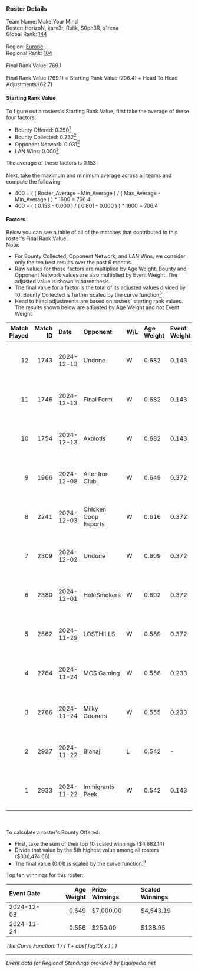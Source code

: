 ### Roster Details<br />
Team Name: Make Your Mind<br />
Roster: HorizoN, karv3r, Rulik, S0ph3R, s1rena<br />
Global Rank: [144](../standings_global.md)<br />
<br />
Region: [Europe]( ../standings_europe.md)<br />
Regional Rank: [104]( ../standings_europe.md)<br />
<br />
Final Rank Value:  769.1<br />
<br />
Final Rank Value (769.1) = Starting Rank Value (706.4) + Head To Head Adjustments (62.7)<br />

#### Starting Rank Value<br />
To figure out a rosters's Starting Rank Value, first take the average of these four factors:<br />
- Bounty Offered: 0.350[<sup>1</sup>](#table2)
- Bounty Collected: 0.232[<sup>2</sup>](#table1)
- Opponent Network: 0.031[<sup>2</sup>](#table1)
- LAN Wins: 0.000[<sup>2</sup>](#table1)

The average of these factors is 0.153<br />
<br />
Next, take the maximum and minimum average across all teams and compute the following:<br />
- 400 + ( ( Roster_Average - Min_Average ) / ( Max_Average - Min_Average ) ) * 1600 = 706.4
- 400 + ( ( 0.153 - 0.000 ) / ( 0.801 - 0.000 ) ) * 1600 = 706.4


#### Factors<br />
Below you can see a table of all of the matches that contributed to this roster's Final Rank Value.<br />
Note:<br />

- For Bounty Collected, Opponent Network, and LAN Wins, we consider only the ten best results over the past 6 months.
- Raw values for those factors are multiplied by Age Weight. Bounty and Opponent Network values are also multiplied by Event Weight. The adjusted value is shown in parenthesis.
- The final value for a factor is the total of its adjusted values divided by 10. Bounty Collected is further scaled by the curve function[<sup>3</sup>](#curveFunction)
- Head to head adjustments are based on rosters' starting rank values. The results shown below are adjusted by Age Weight and not Event Weight
<span id="table1"></span><br />


| Match Played | Match ID | Date       | Opponent             | W/L | Age Weight | Event Weight | Bounty Collected | Opponent Network | LAN Wins  | H2H Adj. | Roster                                  |
| -: | -: | :- | :- | :- | :- | :- | :- | :- | :- | -: | :- |
|           12 |     1743 | 2024-12-13 | Undone               | W   | 0.682      | 0.143        | 0.002 (0.000)    | 0.286 (0.028)    | 0 (0.000) |    11.38 | HorizoN, karv3r, Rulik, S0ph3R, s1rena  |
|           11 |     1746 | 2024-12-13 | Final Form           | W   | 0.682      | 0.143        | 0.001 (0.000)    | 0.076 (0.007)    | 0 (0.000) |     6.81 | HorizoN, karv3r, Rulik, S0ph3R, s1rena  |
|           10 |     1754 | 2024-12-13 | Axolotls             | W   | 0.682      | 0.143        | 0.000 (0.000)    | 0.000 (0.000)    | 0 (0.000) |     2.65 | HorizoN, karv3r, Rulik, S0ph3R, s1rena  |
|            9 |     1966 | 2024-12-08 | Alter Iron Club      | W   | 0.649      | 0.372        | 0.009 (0.002)    | 0.356 (0.086)    | 0 (0.000) |    10.07 | HorizoN, karv3r, Rulik, S0ph3R, s1rena  |
|            8 |     2241 | 2024-12-03 | Chicken Coop Esports | W   | 0.616      | 0.372        | 0.006 (0.001)    | 0.189 (0.043)    | 0 (0.000) |     8.88 | HorizoN, karv3r, Rulik, S0ph3R, s1rena  |
|            7 |     2309 | 2024-12-02 | Undone               | W   | 0.609      | 0.372        | 0.002 (0.001)    | 0.286 (0.065)    | 0 (0.000) |    11.09 | HorizoN, karv3r, Rulik, S0ph3R, s1rena  |
|            6 |     2380 | 2024-12-01 | HoleSmokers          | W   | 0.602      | 0.372        | 0.000 (0.000)    | 0.028 (0.006)    | 0 (0.000) |     2.91 | HorizoN, karv3r, Rulik, S0ph3R, s1rena  |
|            5 |     2562 | 2024-11-29 | LOSTHILLS            | W   | 0.589      | 0.372        | -                | 0.027 (0.006)    | 0 (0.000) |     2.84 | HorizoN, karv3r, Rulik, S0ph3R, s1rena  |
|            4 |     2764 | 2024-11-24 | MCS Gaming           | W   | 0.556      | 0.233        | 0.003 (0.000)    | 0.344 (0.044)    | 0 (0.000) |     7.34 | HorizoN, karv3r, Rulik, s1rena, stanf1x |
|            3 |     2766 | 2024-11-24 | Milky Gooners        | W   | 0.555      | 0.233        | 0.000 (0.000)    | -                | 0 (0.000) |     4.21 | HorizoN, karv3r, Rulik, s1rena, stanf1x |
|            2 |     2927 | 2024-11-22 | Blahaj               | L   | 0.542      | -            | -                | -                | -         |   -12.50 | HorizoN, karv3r, Rulik, S0ph3R, s1rena  |
|            1 |     2933 | 2024-11-22 | Immigrants Peek      | W   | 0.542      | 0.143        | 0.001 (0.000)    | 0.366 (0.028)    | -         |     6.99 | HorizoN, karv3r, Rulik, S0ph3R, s1rena  |

<br />
<span id="table2"></span><br />
To calculate a roster's Bounty Offered:<br />

- First, take the sum of their top 10 scaled winnings ($4,682.14)
- Divide that value by the 5th highest value among all rosters ($336,474.68)
- The final value (0.01) is scaled by the curve function.[<sup>3</sup>](#curveFunction)

Top ten winnings for this roster:<br />

| Event Date | Age Weight | Prize Winnings | Scaled Winnings |
| :- | -: | :- | :- |
| 2024-12-08 |      0.649 | $7,000.00      | $4,543.19       |
| 2024-11-24 |      0.556 | $250.00        | $138.95         |


<span id="curveFunction"></span>_The Curve Function: 1 / ( 1 + abs( log10( x ) ) )_<br />

---
_Event data for Regional Standings provided by Liquipedia.net_<br />
